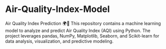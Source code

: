 # Air-Quality-Index-Model
Air Quality Index Prediction 🌍💨 This repository contains a machine learning model to analyze and predict Air Quality Index (AQI) using Python. The project leverages pandas, NumPy, Matplotlib, Seaborn, and Scikit-learn for data analysis, visualization, and predictive modeling.
